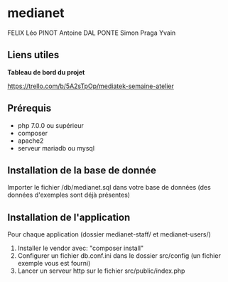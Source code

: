 # medianet
FELIX Léo
PINOT Antoine
DAL PONTE Simon
Praga Yvain

## Liens utiles

**Tableau de bord du projet**

https://trello.com/b/5A2sTpOp/mediatek-semaine-atelier


## Prérequis
 - php 7.0.0 ou supérieur
 - composer
 - apache2
 - serveur mariadb ou mysql

## Installation de la base de donnée  
Importer le fichier /db/medianet.sql dans votre base de données (des données d'exemples sont déjà présentes)  

## Installation de l'application
Pour chaque application (dossier medianet-staff/ et medianet-users/)
1. Installer le vendor avec: "composer install"
3. Configurer un fichier db.conf.ini dans le dossier src/config (un fichier exemple vous est fourni)
4. Lancer un serveur http sur le fichier src/public/index.php
